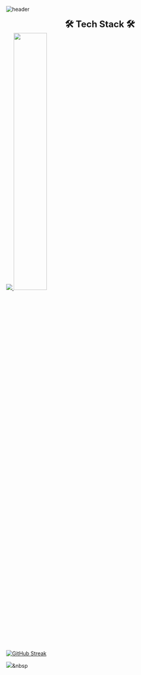 ![header](https://capsule-render.vercel.app/api?type=waving&color=black&height=250&section=header&text=SeongKook%20GitHub&fontSize=70&animation=scaleIn&fontColor=FFFFFF)

<div align="center" style="font-size: 24px; font-weight: bold;">
🛠 Tech Stack 🛠
</div>

<a href="s">
  <img src="https://github-readme-stats.vercel.app/api/top-langs/?username=SeongKookKIM&exclude_repo=SeongKookKIM.github.io&layout=compact&theme=tokyonight" />
</a>
<a href="s">
  <img src="https://github-readme-stats.vercel.app/api?username=SeongKookKIM&theme=tokyonight&show_icons=true" width="42%" />
</a>

[![GitHub Streak](https://github-readme-streak-stats.herokuapp.com/?user=SeongKookKIM&theme=tokyonight)](https://git.io/streak-stats)

<img src="https://img.shields.io/badge/로고이름-색상코드?style=flat&logo=로고이름&logoColor=white"/></a>&nbsp
